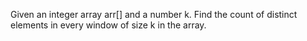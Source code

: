 Given an integer array arr[] and a number k. Find the count of distinct elements in every window of size k in the array.
